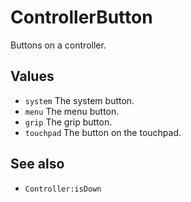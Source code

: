 <!--
category: reference
-->

ControllerButton
===

Buttons on a controller.

Values
---

- `system` The system button.
- `menu` The menu button.
- `grip` The grip button.
- `touchpad` The button on the touchpad.

See also
---

- `Controller:isDown`

